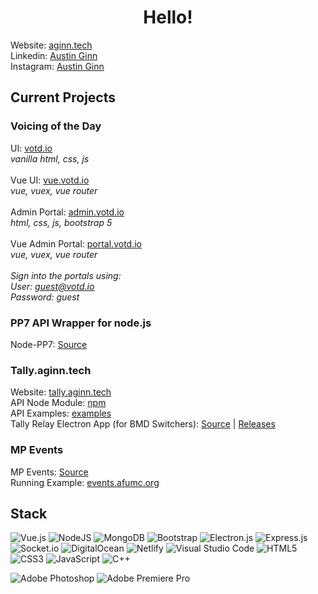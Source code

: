 
<h1 align="center">Hello!</h1>

Website: [aginn.tech](https://aginn.tech)
<br>
Linkedin: [Austin Ginn](https://www.linkedin.com/in/austinleeginn/)
<br>
Instagram: [Austin Ginn](https://www.instagram.com/austinleeginn/)

## Current Projects

### Voicing of the Day
UI: [votd.io](https://votd.io)
<br>
*vanilla html, css, js*
<br><br>
Vue UI: [vue.votd.io](https://vue.votd.io)
<br>
*vue, vuex, vue router*
<br><br>
Admin Portal: [admin.votd.io](https://admin.votd.io)
<br>
*html, css, js, bootstrap 5*
<br><br>
Vue Admin Portal: [portal.votd.io](https://portal.votd.io)
<br>
*vue, vuex, vue router*
<br><br>
*Sign into the portals using:*
<br>
*User: guest@votd.io*
<br>
*Password: guest*

### PP7 API Wrapper for node.js
Node-PP7: [Source](https://github.com/austinginn/node-pp7)

### Tally.aginn.tech
Website: [tally.aginn.tech](https://tally.aginn.tech)
<br>
API Node Module: [npm](https://www.npmjs.com/package/tally.aginn.tech-api)
<br>
API Examples: [examples](https://github.com/austinginn/tally.aginn.tech-api/tree/main/examples)
<br>
Tally Relay Electron App (for BMD Switchers): [Source](https://github.com/austinginn/tally-relay-bmd) | [Releases](https://github.com/austinginn/tally-relay-bmd/releases)

### MP Events
MP Events: [Source](https://github.com/austinginn/mp-events)
<br>
Running Example: [events.afumc.org](https://events.afumc.org)

## Stack
![Vue.js](https://img.shields.io/badge/vuejs-%2335495e.svg?style=for-the-badge&logo=vuedotjs&logoColor=%234FC08D)
![NodeJS](https://img.shields.io/badge/node.js-6DA55F?style=for-the-badge&logo=node.js&logoColor=white)
![MongoDB](https://img.shields.io/badge/MongoDB-%234ea94b.svg?style=for-the-badge&logo=mongodb&logoColor=white)
![Bootstrap](https://img.shields.io/badge/bootstrap-%23563D7C.svg?style=for-the-badge&logo=bootstrap&logoColor=white)
![Electron.js](https://img.shields.io/badge/Electron-191970?style=for-the-badge&logo=Electron&logoColor=white)
![Express.js](https://img.shields.io/badge/express.js-%23404d59.svg?style=for-the-badge&logo=express&logoColor=%2361DAFB)
![Socket.io](https://img.shields.io/badge/Socket.io-black?style=for-the-badge&logo=socket.io&badgeColor=010101)
![DigitalOcean](https://img.shields.io/badge/DigitalOcean-%230167ff.svg?style=for-the-badge&logo=digitalOcean&logoColor=white)
![Netlify](https://img.shields.io/badge/netlify-%23000000.svg?style=for-the-badge&logo=netlify&logoColor=#00C7B7)
![Visual Studio Code](https://img.shields.io/badge/Visual%20Studio%20Code-0078d7.svg?style=for-the-badge&logo=visual-studio-code&logoColor=white)
![HTML5](https://img.shields.io/badge/html5-%23E34F26.svg?style=for-the-badge&logo=html5&logoColor=white)
![CSS3](https://img.shields.io/badge/css3-%231572B6.svg?style=for-the-badge&logo=css3&logoColor=white)
![JavaScript](https://img.shields.io/badge/javascript-%23323330.svg?style=for-the-badge&logo=javascript&logoColor=%23F7DF1E)
![C++](https://img.shields.io/badge/c++-%2300599C.svg?style=for-the-badge&logo=c%2B%2B&logoColor=white)











![Adobe Photoshop](https://img.shields.io/badge/adobe%20photoshop-%2331A8FF.svg?style=for-the-badge&logo=adobe%20photoshop&logoColor=white)
![Adobe Premiere Pro](https://img.shields.io/badge/Adobe%20Premiere%20Pro-9999FF.svg?style=for-the-badge&logo=Adobe%20Premiere%20Pro&logoColor=white)





